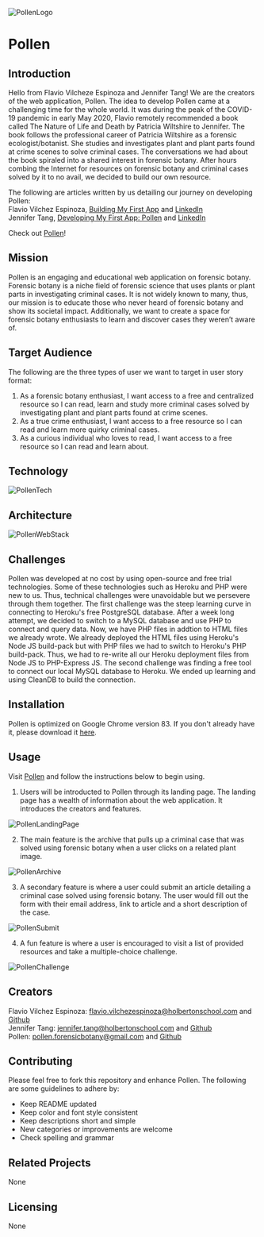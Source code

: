 ![PollenLogo](https://i.imgur.com/K4BblfA.png)

# Pollen
## Introduction
Hello from Flavio Vilcheze Espinoza and Jennifer Tang!  We are the creators of the web application, Pollen.  The idea to develop Pollen came at a challenging time for the whole world.  It was during the peak of the COVID-19 pandemic in early May 2020, Flavio remotely recommended a book called The Nature of Life and Death by Patricia Wiltshire to Jennifer.  The book follows the professional career of Patricia Wiltshire as a forensic ecologist/botanist.  She studies and investigates plant and plant parts found at crime scenes to solve criminal cases.  The conversations we had about the book spiraled into a shared interest in forensic botany.  After hours combing the Internet for resources on forensic botany and criminal cases solved by it to no avail, we decided to build our own resource.  

The following are articles written by us detailing our journey on developing Pollen:  
Flavio Vilchez Espinoza, [Building My First App](https://medium.com/@fvesp18/building-my-first-app-41da598cd2bd?source=friends_link&sk=960216d3ad126555a19b58ad7ba9fe57) and [LinkedIn](https://www.linkedin.com/in/fvesp18)  
Jennifer Tang, [Developing My First App: Pollen](https://www.linkedin.com/in/jennifer-tang-nyc/detail/recent-activity/) and [LinkedIn](https://www.linkedin.com/in/jennifer-tang-nyc)    

Check out [Pollen](https://pollenators.herokuapp.com/)!  

## Mission
Pollen is an engaging and educational web application on forensic botany.  Forensic botany is a niche field of forensic science that uses plants or plant parts in investigating criminal cases.  It is not widely known to many, thus, our mission is to educate those who never heard of forensic botany and show its societal impact.  Additionally, we want to create a space for forensic botany enthusiasts to learn and discover cases they weren’t aware of.  

## Target Audience
The following are the three types of user we want to target in user story format:  
1. As a forensic botany enthusiast, I want access to a free and centralized resource so I can read, learn and study more criminal cases solved by investigating plant and plant parts found at crime scenes.  
2. As a true crime enthusiast, I want access to a free resource so I can read and learn more quirky criminal cases.  
3. As a curious individual who loves to read, I want access to a free resource so I can read and learn about.  

## Technology
![PollenTech](https://i.imgur.com/VNozQOY.png)

## Architecture
![PollenWebStack](https://i.imgur.com/pO3en6s.png)

## Challenges
Pollen was developed at no cost by using open-source and free trial technologies.  Some of these technologies such as Heroku and PHP were new to us.  Thus, technical challenges were unavoidable but we persevere through them together.  The first challenge was the steep learning curve in connecting to Heroku's free PostgreSQL database.  After a week long attempt, we decided to switch to a MySQL database and use PHP to connect and query data.  Now, we have PHP files in addtion to HTML files we already wrote.  We already deployed the HTML files using Heroku's Node JS build-pack but with PHP files we had to switch to Heroku's PHP build-pack.  Thus, we had to re-write all our Heroku deployment files from Node JS to PHP-Express JS.  The second challenge was finding a free tool to connect our local MySQL database to Heroku.  We ended up learning and using CleanDB to build the connection.  

## Installation
Pollen is optimized on Google Chrome version 83.  If you don't already have it, please download it [here](https://www.google.com/chrome/?brand=CHBD&gclid=EAIaIQobChMI7pryt_qR6gIVF8DICh1g2QBcEAAYASABEgLwxfD_BwE&gclsrc=aw.ds).    

## Usage
Visit [Pollen](https://pollenators.herokuapp.com/) and follow the instructions below to begin using.  

1. Users will be introducted to Pollen through its landing page.  The landing page has a wealth of information about the web application.  It introduces the creators and features.  

![PollenLandingPage](https://i.imgur.com/x0k6H5A.png)

2. The main feature is the archive that pulls up a criminal case that was solved using forensic botany when a user clicks on a related plant image.  

![PollenArchive](https://i.imgur.com/gzmRTsP.gif)

3. A secondary feature is where a user could submit an article detailing a criminal case solved using forensic botany.  The user would fill out the form with their email address, link to article and a short description of the case.  

![PollenSubmit](https://i.imgur.com/svB5t7N.gif)

4. A fun feature is where a user is encouraged to visit a list of provided resources and take a multiple-choice challenge.  

![PollenChallenge](https://i.imgur.com/ul4B9de.gif)

## Creators
Flavio Vilchez Espinoza: [flavio.vilchezespinoza@holbertonschool.com](mailto:flavio.vilchezespinoza@holbertonschool.com) and [Github](https://github.com/fvesp18)  
Jennifer Tang: [jennifer.tang@holbertonschool.com](mailto:jennifer.tang@holbertonschool.com) and [Github](https://github.com/jenntang1)  
Pollen: [pollen.forensicbotany@gmail.com](mailto:pollen.forensicbotany@gmail.com) and [Github](https://github.com/pollenators/pollen)  

## Contributing
Please feel free to fork this repository and enhance Pollen.  The following are some guidelines to adhere by:

* Keep README updated  
* Keep color and font style consistent  
* Keep descriptions short and simple
* New categories or improvements are welcome    
* Check spelling and grammar  

## Related Projects
None

## Licensing
None